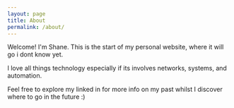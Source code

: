```yaml
---
layout: page
title: About
permalink: /about/
---
```


Welcome! I'm Shane. This is the start of my personal website, where it will go i dont know yet. 

I love all things technology especially if its involves networks, systems, and automation. 

Feel free to explore my linked in for more info on my past whilst I discover where to go in the future :)
